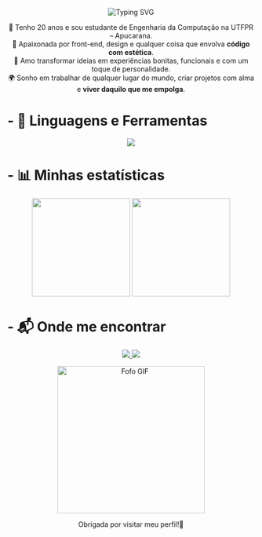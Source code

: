 <p align="center">
  <img src="https://readme-typing-svg.demolab.com?font=Fira+Code&weight=300&size=36&duration=2500&pause=1500&color=F7BDF5&center=true&vCenter=true&repeat=true&width=435&lines=%E2%9C%A8Oi+eu+sou+Hanna%E2%9C%A8" alt="Typing SVG"/>
</p>

<p align="center">
  🌷 Tenho 20 anos e sou estudante de Engenharia da Computação na UTFPR – Apucarana. <br>
  🎨 Apaixonada por front-end, design e qualquer coisa que envolva <strong>código com estética</strong>. <br>
  💜 Amo transformar ideias em experiências bonitas, funcionais e com um toque de personalidade. <br>
  🌍 Sonho em trabalhar de qualquer lugar do mundo, criar projetos com alma e <strong>viver daquilo que me empolga</strong>.
</p>

# - 🎀 Linguagens e Ferramentas
<p align="center">
  <img src="https://skillicons.dev/icons?i=html,css,react,js,python,c,cpp,figma,canva&theme=light&perline=9" />
</p>

# - 📊 Minhas estatísticas 
<p align="center">
  <img 
    height="200" 
    src="https://github-readme-stats.vercel.app/api?username=hanntterene&show_icons=true&theme=tokyonight&title_color=ffb3ec&icon_color=ff9de6&text_color=fad6ff&bg_color=00000000&border_color=ffb3ec&locale=pt-br" 
  />
  <img 
    height="200" 
    src="https://github-readme-stats.vercel.app/api/top-langs/?username=hanntterene&layout=compact&theme=tokyonight&title_color=ffb3ec&text_color=fad6ff&bg_color=00000000&border_color=ffb3ec&langs_count=8&custom_title=Linguagens%20Favoritas" 
  />
</p>

# -  📬 Onde me encontrar

<p align="center"> 
  <a href="https://www.instagram.com/hanntterene/" target="_blank"> 
    <img src="https://img.shields.io/badge/Instagram-ff9de6?style=for-the-badge&logo=instagram&logoColor=white" /> 
  </a> 
  <a href="https://www.linkedin.com/in/lohanna-monteiro-8a8a051b4/" target="_blank"> 
    <img src="https://img.shields.io/badge/LinkedIn-e0b3ff?style=for-the-badge&logo=linkedin&logoColor=white" /> 
  </a> 
</p>

<p align="center" >
  <img height="300" src="https://user-images.githubusercontent.com/74038190/212750155-3ceddfbd-19d3-40a3-87af-8d329c8323c4.gif" alt="Fofo GIF"/>
</p>

<p align="center">
  Obrigada por visitar meu perfil!💜
</p>
